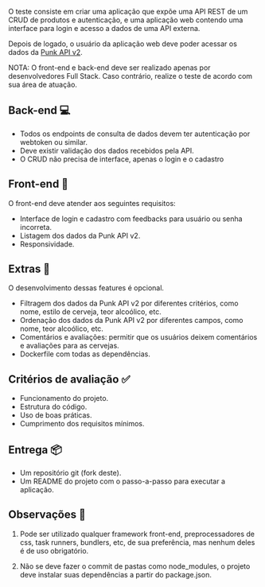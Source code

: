 O teste consiste em criar uma aplicação que expõe uma API REST de um CRUD de produtos e autenticação, e uma aplicação web contendo uma interface para login e acesso a dados de uma API externa. 

Depois de logado, o usuário da aplicação web deve poder acessar os dados da [Punk API v2](https://punkapi.com/). 

NOTA: O front-end e back-end deve ser realizado apenas por desenvolvedores Full Stack. Caso contrário, realize o teste de acordo com sua área de atuação.

## Back-end 💻
- Todos os endpoints de consulta de dados devem ter autenticação por webtoken ou similar.
- Deve existir validação dos dados recebidos pela API.
- O CRUD não precisa de interface, apenas o login e o cadastro

## Front-end 🎨
O front-end deve atender aos seguintes requisitos:
- Interface de login e cadastro com feedbacks para usuário ou senha incorreta.
- Listagem dos dados da Punk API v2.
- Responsividade.

## Extras 🌟
O desenvolvimento dessas features é opcional.

- Filtragem dos dados da Punk API v2 por diferentes critérios, como nome, estilo de cerveja, teor alcoólico, etc.
- Ordenação dos dados da Punk API v2 por diferentes campos, como nome, teor alcoólico, etc.
- Comentários e avaliações: permitir que os usuários deixem comentários e avaliações para as cervejas.
- Dockerfile com todas as dependências.

## Critérios de avaliação ✅
- Funcionamento do projeto.
- Estrutura do código.
- Uso de boas práticas.
- Cumprimento dos requisitos mínimos.

## Entrega 📦

- Um repositório git (fork deste).
- Um README do projeto com o passo-a-passo para executar a aplicação.

## Observações 📝

1. Pode ser utilizado qualquer framework front-end, preprocessadores de css, task runners, bundlers, etc, de sua preferência, mas nenhum deles é de uso obrigatório.

2. Não se deve fazer o commit de pastas como node_modules, o projeto deve instalar suas dependências a partir do package.json.
